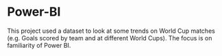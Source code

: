 # Power-BI

This project used a dataset to look at some trends on World Cup matches (e.g. Goals scored by team and at different World Cups).
The focus is on familiarity of Power BI.
